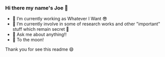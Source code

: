 ### Hi there my name's Joe 👋

- 🔭 I’m currently working as Whatever I Want :sunglasses:
- 🌱 I’m currently involve in some of research works and other "important" stuff which remain secret :eyes:
- 💬 Ask me about anything!!
- 🚀 To the moon!

Thank you for see this readme :smile:
